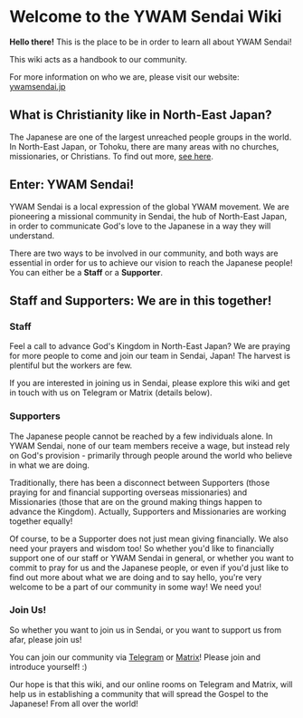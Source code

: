 # Welcome to the YWAM Sendai Wiki

**Hello there!** This is the place to be in order to learn all about YWAM Sendai!

This wiki acts as a handbook to our community.

For more information on who we are, please visit our website: [ywamsendai.jp](https://www.ywamsendai.jp)

## What is Christianity like in North-East Japan?

The Japanese are one of the largest unreached people groups in the world. In North-East Japan, or Tohoku, there are many areas with no churches, missionaries, or Christians. To find out more, [see here](/ywam/whyjapan).

## Enter: YWAM Sendai!

YWAM Sendai is a local expression of the global YWAM movement. We are pioneering a missional community in Sendai, the hub of North-East Japan, in order to communicate God's love to the Japanese in a way they will understand.

There are two ways to be involved in our community, and both ways are essential in order for us to achieve our vision to reach the Japanese people! You can either be a **Staff** or a **Supporter**.

## Staff and Supporters: We are in this together!

### Staff

Feel a call to advance God's Kingdom in North-East Japan? We are praying for more people to come and join our team in Sendai, Japan! The harvest is plentiful but the workers are few.

If you are interested in joining us in Sendai, please explore this wiki and get in touch with us on Telegram or Matrix (details below).

### Supporters

The Japanese people cannot be reached by a few individuals alone. In YWAM Sendai, none of our team members receive a wage, but instead rely on God's provision - primarily through people around the world who believe in what we are doing.

Traditionally, there has been a disconnect between Supporters (those praying for and financial supporting overseas missionaries) and Missionaries (those that are on the ground making things happen to advance the Kingdom). Actually, Supporters and Missionaries are working together equally!

Of course, to be a Supporter does not just mean giving financially. We also need your prayers and wisdom too! So whether you'd like to financially support one of our staff or YWAM Sendai in general, or whether you want to commit to pray for us and the Japanese people, or even if you'd just like to find out more about what we are doing and to say hello, you're very welcome to be a part of our community in some way! We need you!

### Join Us!

So whether you want to join us in Sendai, or you want to support us from afar, please join us!

You can join our community via [Telegram](https://t.me/joinchat/O4PX5BsUYLG64lCazgT8Ng) or [Matrix](https://app.element.io/#/group/+ywamsendai:matrix.org)! Please join and introduce yourself! :)

Our hope is that this wiki, and our online rooms on Telegram and Matrix, will help us in establishing a community that will spread the Gospel to the Japanese! From all over the world!
